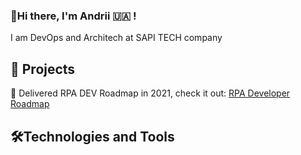 ### 👋Hi there, I'm Andrii 🇺🇦 !
I am DevOps and Architech at SAPI TECH company

## 📝 Projects
🔭 Delivered RPA DEV Roadmap in 2021, check it out: [RPA Developer Roadmap](https://github.com/Andrey-Voinalovych/rpa_developer_roadmap) 

## 🛠️Technologies and Tools
